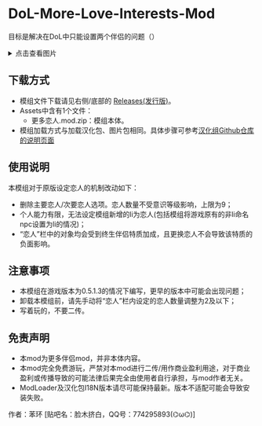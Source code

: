 # DoL-More-Love-Interests-Mod
目标是解决在DoL中只能设置两个伴侣的问题（）
<details>
  <summary>点击查看图片</summary>

  ![模组截图](https://github.com/user-attachments/assets/7f5f3e0a-6585-4ac6-92f4-06129b38343b)

</details>

## 下载方式
- 模组文件下载请见右侧/底部的 [Releases(发行版)](https://github.com/Nephthelana/DoL-More-Love-Interests-Mod/releases)。
- Assets中含有1个文件：
  - 更多恋人.mod.zip：模组本体。
- 模组加载方式与加载汉化包、图片包相同。具体步骤可参考[汉化组Github仓库的说明页面](https://github.com/Eltirosto/Degrees-of-Lewdity-Chinese-Localization?tab=readme-ov-file#%E5%8F%91%E5%B8%83%E4%B8%8B%E8%BD%BD%E7%89%88)
## 使用说明
本模组对于原版设定恋人的机制改动如下：
- 删除主要恋人/次要恋人选项。恋人数量不受意识等级影响，上限为9；
- 个人能力有限，无法设定模组新增的li为恋人(包括模组将游戏原有的非li命名npc设置为li的情况)；
- “恋人”栏中的对象均会受到终生伴侣特质加成，且更换恋人不会导致该特质的负面影响。
## 注意事项
- 本模组在游戏版本为0.5.1.3的情况下编写，更早的版本中可能会出现问题；
- 卸载本模组前，请先手动将“恋人”栏内设定的恋人数量调整为2及以下；
- 写着玩的，不要二传。
## 免责声明
- 本mod为更多伴侣mod，并非本体内容。
- 本mod完全免费游玩，严禁对本mod进行二传/用作商业盈利用途，对于商业盈利或传播导致的可能法律后果完全由使用者自行承担，与mod作者无关。
- ModLoader及汉化包I18N版本请尽可能保持最新。版本不适配可能会导致安装失败。

作者：苯环 [贴吧名：脸木挤白，QQ号：774295893(⌬ω⌬)]
